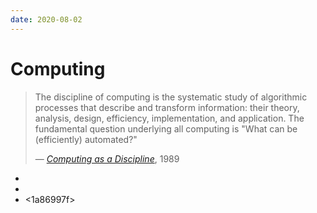 ```yaml
---
date: 2020-08-02
---
```


# Computing

> The discipline of computing is the systematic study of algorithmic processes that describe and transform information: their theory, analysis, design, efficiency, implementation, and application. The fundamental question underlying all computing is "What can be (efficiently) automated?"
> <footer class="">— <cite><a href="https://web.archive.org/web/20110928184550/http://cs.gmu.edu/cne/pjd/GP/CompDisc.pdf">Computing as a Discipline</a></cite>, 1989</footer>

* <b6a0ce9f>
* <d88c4570>
* <1a86997f>
